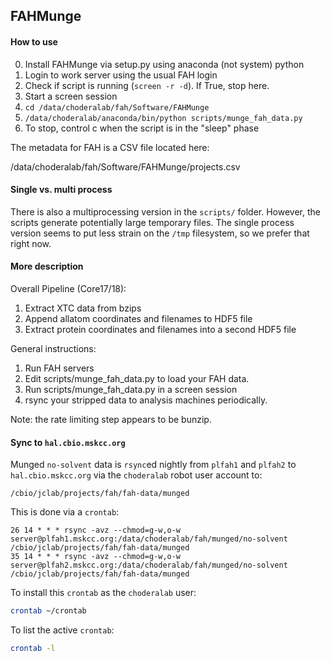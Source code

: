 ## FAHMunge

#### How to use

0.  Install FAHMunge via setup.py using anaconda (not system) python
1.  Login to work server using the usual FAH login
2.  Check if script is running (`screen -r -d`).  If True, stop here.
3.  Start a screen session
4.  `cd /data/choderalab/fah/Software/FAHMunge`
5.  `/data/choderalab/anaconda/bin/python scripts/munge_fah_data.py`
6.  To stop, control c when the script is in the "sleep" phase

The metadata for FAH is a CSV file located here:

/data/choderalab/fah/Software/FAHMunge/projects.csv

#### Single vs. multi process

There is also a multiprocessing version in the `scripts/` folder.  However,
the scripts generate potentially large temporary files.  The single process
version seems to put less strain on the `/tmp` filesystem, so we prefer that
right now.

#### More description

Overall Pipeline (Core17/18):

1.  Extract XTC data from bzips
2.  Append allatom coordinates and filenames to HDF5 file
3.  Extract protein coordinates and filenames into a second HDF5 file


General instructions:

1.  Run FAH servers
2.  Edit scripts/munge_fah_data.py to load your FAH data.
3.  Run scripts/munge_fah_data.py in a screen session
4.  rsync your stripped data to analysis machines periodically.  

Note: the rate limiting step appears to be bunzip.  

#### Sync to `hal.cbio.mskcc.org`

Munged `no-solvent` data is `rsync`ed nightly from `plfah1` and `plfah2` to `hal.cbio.mskcc.org` via the `choderalab` robot user account to:
```
/cbio/jclab/projects/fah/fah-data/munged
```
This is done via a `crontab`:
```
26 14 * * * rsync -avz --chmod=g-w,o-w server@plfah1.mskcc.org:/data/choderalab/fah/munged/no-solvent /cbio/jclab/projects/fah/fah-data/munged
35 14 * * * rsync -avz --chmod=g-w,o-w server@plfah2.mskcc.org:/data/choderalab/fah/munged/no-solvent /cbio/jclab/projects/fah/fah-data/munged
```
To install this `crontab` as the `choderalab` user:
```bash
crontab ~/crontab
```
To list the active `crontab`:
```bash
crontab -l
```

